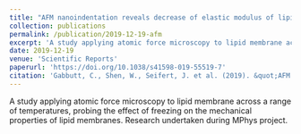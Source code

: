 ```yaml
---
title: "AFM nanoindentation reveals decrease of elastic modulus of lipid bilayers near freezing point of water."
collection: publications
permalink: /publication/2019-12-19-afm
excerpt: 'A study applying atomic force microscopy to lipid membrane across a range of temperatures, probing the effect of freezing on the mechanical properties of lipid membranes. Research undertaken during MPhys project.'
date: 2019-12-19
venue: 'Scientific Reports'
paperurl: 'https://doi.org/10.1038/s41598-019-55519-7'
citation: 'Gabbutt, C., Shen, W., Seifert, J. et al. (2019). &quot;AFM nanoindentation reveals decrease of elastic modulus of lipid bilayers near freezing point of water.&quot; <i>Sci Rep</i>. 9, 19473.'
---
```

A study applying atomic force microscopy to lipid membrane across a range of temperatures, probing the effect of freezing on the mechanical properties of lipid membranes. Research undertaken during MPhys project.